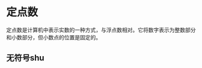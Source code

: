 # 定点数
定点数是计算机中表示实数的一种方式，与浮点数相对。它将数字表示为整数部分和小数部分，但小数点的位置是固定的。

## 无符号shu
<!--stackedit_data:
eyJoaXN0b3J5IjpbLTU4ODA1ODQzMl19
-->